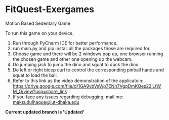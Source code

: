 # FitQuest-Exergames
Motion Based Sedentary Game


To run this game on your device,

1. Run through PyCharm IDE for better performance.
2. run main.py and pip install all the packages those are required for.
3. Choose game and there will be 2 windows pop up, one browser running the chosen game and other one opening up the webcam.
4. Do jumping jack to jump the dino and squat to duck the dino.
5. Do left or right bicep curl to control the corresponding pinball hands and squat to load the ball.
6. Refer to this link as the video demonstration of the applicatoin: https://drive.google.com/file/d/1GA9vbVsWp7ENn7VgpDmKQes22lLfWM_O/view?usp=share_link
7. If you face any issues regarding debugging, mail me: maksudulhaque@iut-dhaka.edu

<b> Current updated branch is 'Updated'</b>
